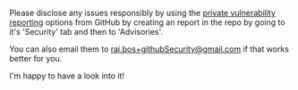 Please disclose any issues responsibly by using the [private vulnerability reporting](https://docs.github.com/en/code-security/security-advisories/guidance-on-reporting-and-writing-information-about-vulnerabilities/privately-reporting-a-security-vulnerability) options from GitHub by creating an report in the repo by going to it's 'Security' tab and then to 'Advisories'.

You can also email them to raj.bos+githubSecurity@gmail.com if that works better for you.

I'm happy to have a look into it!
